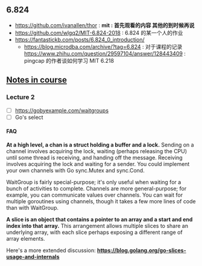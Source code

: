 ## 6.824

- https://github.com/ivanallen/thor : **mit : 首先观看的内容 其他的到时候再说**
- https://github.com/wlgq2/MIT-6.824-2018 : 6.824 的某一个人的作业
- https://fantastickb.com/posts/6.824_0_introduction/
  - https://blog.microdba.com/archive/?tag=6.824 : 对于课程的记录
https://www.zhihu.com/question/29597104/answer/128443409 : pingcap 的作者谈如何学习 MIT 6.218

## [Notes in course](https://pdos.csail.mit.edu/6.824/schedule.html)


### Lecture 2
- [ ] https://gobyexample.com/waitgroups
- [ ] Go's select

#### FAQ
**At a high level, a chan is a struct holding a buffer and a lock.**
Sending on a channel involves acquiring the lock, waiting (perhaps
releasing the CPU) until some thread is receiving, and handing off the
message. Receiving involves acquiring the lock and waiting for a
sender. You could implement your own channels with Go sync.Mutex and
sync.Cond.


WaitGroup is fairly special-purpose; it's only useful when waiting
for a bunch of activities to complete. Channels are more
general-purpose; for example, you can communicate values over
channels. You can wait for multiple goroutines using channels, though it
takes a few more lines of code than with WaitGroup.

**A slice is an object that contains a pointer to an array and a start and
end index into that array.** This arrangement allows multiple slices to
share an underlying array, with each slice perhaps exposing a different
range of array elements.

Here's a more extended discussion: **https://blog.golang.org/go-slices-usage-and-internals**


